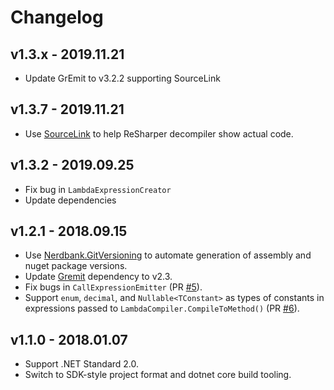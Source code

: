 # Changelog

## v1.3.x - 2019.11.21
- Update GrEmit to v3.2.2 supporting SourceLink

## v1.3.7 - 2019.11.21
- Use [SourceLink](https://github.com/dotnet/sourcelink) to help ReSharper decompiler show actual code.

## v1.3.2 - 2019.09.25
- Fix bug in `LambdaExpressionCreator`
- Update dependencies

## v1.2.1 - 2018.09.15
- Use [Nerdbank.GitVersioning](https://github.com/AArnott/Nerdbank.GitVersioning) to automate generation of assembly 
  and nuget package versions.
- Update [Gremit](https://github.com/skbkontur/gremit) dependency to v2.3.
- Fix bugs in `CallExpressionEmitter` (PR [#5](https://github.com/skbkontur/GrobExp.Compiler/pull/5)).
- Support `enum`, `decimal`, and `Nullable<TConstant>` as types of constants in expressions passed 
  to `LambdaCompiler.CompileToMethod()` (PR [#6](https://github.com/skbkontur/GrobExp.Compiler/pull/6)).

## v1.1.0 - 2018.01.07
- Support .NET Standard 2.0.
- Switch to SDK-style project format and dotnet core build tooling.
